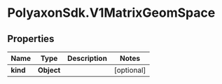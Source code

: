 # PolyaxonSdk.V1MatrixGeomSpace

## Properties
Name | Type | Description | Notes
------------ | ------------- | ------------- | -------------
**kind** | **Object** |  | [optional] 



